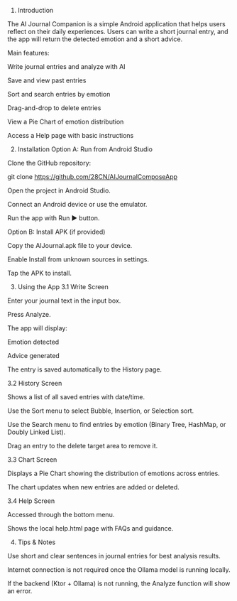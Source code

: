 1. Introduction

The AI Journal Companion is a simple Android application that helps users reflect on their daily experiences.
Users can write a short journal entry, and the app will return the detected emotion and a short advice.

Main features:

Write journal entries and analyze with AI

Save and view past entries

Sort and search entries by emotion

Drag-and-drop to delete entries

View a Pie Chart of emotion distribution

Access a Help page with basic instructions

2. Installation
Option A: Run from Android Studio

Clone the GitHub repository:

git clone https://github.com/28CN/AIJournalComposeApp


Open the project in Android Studio.

Connect an Android device or use the emulator.

Run the app with Run ▶ button.

Option B: Install APK (if provided)

Copy the AIJournal.apk file to your device.

Enable Install from unknown sources in settings.

Tap the APK to install.

3. Using the App
3.1 Write Screen

Enter your journal text in the input box.

Press Analyze.

The app will display:

Emotion detected

Advice generated

The entry is saved automatically to the History page.


3.2 History Screen

Shows a list of all saved entries with date/time.

Use the Sort menu to select Bubble, Insertion, or Selection sort.

Use the Search menu to find entries by emotion (Binary Tree, HashMap, or Doubly Linked List).

Drag an entry to the delete target area to remove it.


3.3 Chart Screen

Displays a Pie Chart showing the distribution of emotions across entries.

The chart updates when new entries are added or deleted.


3.4 Help Screen

Accessed through the bottom menu.

Shows the local help.html page with FAQs and guidance.


4. Tips & Notes

Use short and clear sentences in journal entries for best analysis results.

Internet connection is not required once the Ollama model is running locally.

If the backend (Ktor + Ollama) is not running, the Analyze function will show an error.
